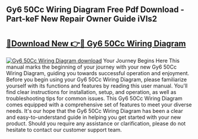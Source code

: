 ## Gy6 50Cc Wiring Diagram Free Pdf Download - Part-keF New Repair Owner Guide iVIs2

# <h2><a href="http://dfuhc6y.blite.top/?on=Gy6+50Cc+Wiring+Diagram">🔗Download New 👉🔴 Gy6 50Cc Wiring Diagram</a></h2>

[![Gy6 50Cc Wiring Diagram download](https://i.imgur.com/lujVjoI.png)](http://dfuhc6y.blite.top/?on=Gy6+50Cc+Wiring+Diagram)
Your Journey Begins Here This manual marks the beginning of your journey with your new Gy6 50Cc Wiring Diagram, guiding you towards successful operation and enjoyment. Before you begin using your Gy6 50Cc Wiring Diagram, please familiarize yourself with its functions and features by reading this user manual. You'll find clear instructions for installation, setup, and operation, as well as troubleshooting tips for common issues. This Gy6 50Cc Wiring Diagram comes equipped with a comprehensive set of features to meet your diverse needs. It's our hope that the Gy6 50Cc Wiring Diagram has been a clear and easy-to-understand guide in helping you get started with your new product. Should you require any assistance or clarification, please do not hesitate to contact our customer support team.
